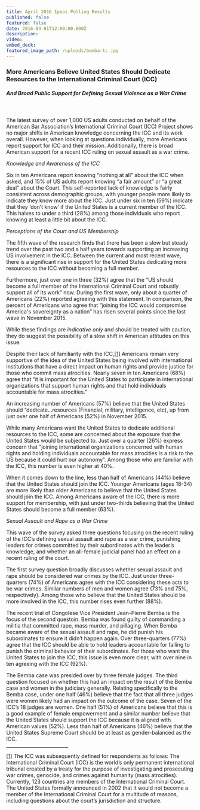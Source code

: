 ```yaml
---
title: April 2016 Ipsos Polling Results
published: false
featured: false
date: 2016-04-01T12:00:00.000Z
description:
video:
embed_deck:
featured_image_path: /uploads/bemba-tc.jpg
---
```



### **More Americans Believe United States Should Dedicate Resources to the International Criminal Court (ICC)**

##### And Broad Public Support for Defining Sexual Violence as a War Crime

<div><div>&nbsp;</div><p class="present-before-paste">The latest survey of over 1,000 US adults conducted on behalf of the American Bar Association&rsquo;s International Criminal Court (ICC) Project shows no major shifts in American knowledge concerning the ICC and its work overall. However, when looking at questions individually, more Americans report support for ICC and their mission. Additionally, there is broad American support for a recent ICC ruling on sexual assault as a war crime.</p><p class="present-before-paste"><em>Knowledge and Awareness of the ICC</em></p><p class="present-before-paste">Six in ten Americans report knowing &ldquo;nothing at all&rdquo; about the ICC when asked, and 15% of US adults report knowing &ldquo;a fair amount&rdquo; or &ldquo;a great deal&rdquo; about the Court. This self-reported lack of knowledge is fairly consistent across demographic groups, with younger people more likely to indicate they know more about the ICC. Just under six in ten (59%) indicate that they &lsquo;don&rsquo;t know&rsquo; if the United States is a current member of the ICC. This halves to under a third (28%) among those individuals who report knowing at least a little bit about the ICC.</p><p class="present-before-paste"><em>Perceptions of the Court and US Membership</em></p><p class="present-before-paste">The fifth wave of the research finds that there has been a slow but steady trend over the past two and a half years towards supporting an increasing US involvement in the ICC. Between the current and most recent wave, there is a significant rise in support for the United States dedicating more resources to the ICC without becoming a full member.</p><p class="present-before-paste">Furthermore, just over one in three (32%) agree that the &ldquo;US should become a full member of the International Criminal Court and robustly support all of its work&rdquo; now. During the first wave, only about a quarter of Americans (22%) reported agreeing with this statement. In comparison, the percent of Americans who agree that &ldquo;joining the ICC would compromise America's sovereignty as a nation&rdquo; has risen several points since the last wave in November 2015.</p><p class="present-before-paste">While these findings are <em>indicative only</em> and should be treated with caution, they do suggest the possibility of a slow shift in American attitudes on this issue.</p><p class="present-before-paste">Despite their lack of familiarity with the ICC,<a title="" href="#_ftn1" name="_ftnref1">[1]</a> Americans remain very supportive of the idea of the United States being involved with international institutions that have a direct impact on human rights and provide justice for those who commit mass atrocities. Nearly seven in ten Americans (68%) agree that &ldquo;it is important for the United States to participate in international organizations that support human rights and that hold individuals accountable for mass atrocities.&rdquo;</p><p class="present-before-paste">An increasing number of Americans (57%) believe that the United States should &ldquo;dedicate&hellip;resources (Financial, military, intelligence, etc), up from just over one half of Americans (52%) in November 2015.</p><p class="present-before-paste">While many Americans want the United States to dedicate additional resources to the ICC, some are concerned about the exposure that the United States would be subjected to. Just over a quarter (26%) express concern that &ldquo;joining international organizations concerned with human rights and holding individuals accountable for mass atrocities is a risk to the US because it could hurt our autonomy&rdquo;. Among those who are familiar with the ICC, this number is even higher at 40%.</p><p class="present-before-paste">When it comes down to the line, less than half of Americans (44%) believe that the United States should join the ICC. Younger Americans (ages 18-34) are more likely than older Americans to believe that the United States should join the ICC. Among Americans aware of the ICC, there is more support for membership, with just under two-thirds believing that the United States should become a full member (63%).</p><em></em><p class="present-before-paste"><em>Sexual Assault and Rape as a War Crime</em></p><p class="present-before-paste">This wave of the survey asked three questions focusing on the recent ruling of the ICC&rsquo;s defining sexual assault and rape as a war crime, punishing leaders for crimes committed by their subordinates with the leader&rsquo;s knowledge, and whether an all-female judicial panel had an effect on a recent ruling of the court.</p><p class="present-before-paste">The first survey question broadly discusses whether sexual assault and rape should be considered war crimes by the ICC. Just under three-quarters (74%) of Americans agree with the ICC considering these acts to be war crimes. Similar numbers of men and women agree (73% and 75%, respectively). Among those who believe that the United States should be more involved in the ICC, this number rises even further (88%).</p><p class="present-before-paste">The recent trial of Congolese Vice President Jean-Pierre Bemba is the focus of the second questoin. Bemba was found guilty of commanding a militia that committed rape, mass murder, and pillaging. When Bemba became aware of the sexual assault and rape, he did punish his subordinates to ensure it didn&rsquo;t happen again. Over three-quarters (77%) agree that the ICC should be able to hold leaders accountable for failing to punish the criminal behavior of their subordinates. For those who want the United States to join the ICC, this issue is even more clear, with over nine in ten agreeing with the ICC (92%).</p><p class="present-before-paste">The Bemba case was presided over by three female judges. The third question focused on whether this had an impact on the result of the Bemba case and women in the judiciary generally. Relating specifically to the Bemba case, under one half (46%) believe that the fact that all three judges were women likely had an impact on the outcome of the case. Seven of the ICC&rsquo;s 18 judges are women. One half (51%) of Americans believe that this is a good example of female empowerment and a similar number believe that the United States should support the ICC because it is aligned with American values (52%). Less than half of Americans (46%) believe that the United States Supreme Court should be at least as gender-balanced as the ICC.</p><div><hr align="left" size="1" width="33%" /><div id="ftn1"><p class="present-before-paste"><a title="" href="#_ftnref1" name="_ftn1">[1]</a> The ICC was subsequently defined for respondents as follows: The International Criminal Court (ICC) is the world&rsquo;s only permanent international tribunal created by a treaty for the purpose of investigating and prosecuting war crimes, genocide, and crimes against humanity (mass atrocities). Currently, 123 countries are members of the International Criminal Court. The United States formally announced in 2002 that it would not become a member of the International Criminal Court for a multitude of reasons, including questions about the court&rsquo;s jurisdiction and structure.</p></div></div></div>
